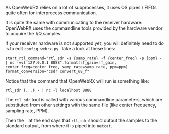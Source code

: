 As OpenWebRX relies on a lot of subprocesses, it uses OS pipes / FIFOs quite often for interprocess communication.

It is quite the same with communicating to the receiver hardware: OpenWebRX uses the commandline tools provided by the hardware vendor to acquire the I/Q samples.

If your receiver hardware is not supported yet, you will definitely need to do is to edit `config_webrx.py`. Take a look at these lines:

    start_rtl_command="rtl_sdr -s {samp_rate} -f {center_freq} -p {ppm} - | nc -vvl 127.0.0.1 8888".format(rf_gain=rf_gain, center_freq=center_freq, samp_rate=samp_rate, ppm=ppm)
    format_conversion="csdr convert_u8_f"

Notice that the command that OpenWebRX will run is something like:

    rtl_sdr (...) - | nc -l localhost 8888

The `rtl_sdr` tool is called with various commandline parameters, which are substituted from other settings with the same file (like center frequency, sampling rate, PPM).

Then the `-` at the end says that `rtl_sdr` should output the samples to the standard output, from where it is piped into `netcat`.

 